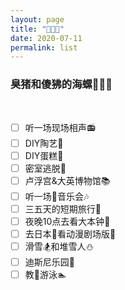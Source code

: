 ```yaml
---
layout: page
title: "🐷🐒🌊" 
date: 2020-07-11
permalink: list
---
```


### 臭猪和傻狒的海螺🐷🐒🌊

<br>


- [ ] 听一场现场相声📻
- [ ] DIY陶艺🥗
- [ ] DIY蛋糕🎂
- [ ] 密室逃脱💨
- [ ] 卢浮宫&大英博物馆📚
- [ ] 听一场🎻音乐会🎶
- [ ] 三五天的短期旅行💖
- [ ] 夜晚10点去看大本钟💌
- [ ] 去日本🍥看动漫剧场版🎥
- [ ] 滑雪🏂和堆雪人⛄
- [ ] 迪斯尼乐园🎡
- [ ] 教🐷游泳🏊
